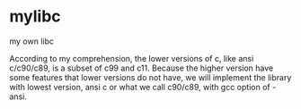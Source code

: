 # mylibc

my own libc

According to my comprehension, the lower versions of c, like ansi c/c90/c89, is a subset of c99 and c11.
Because the higher version have some features that lower versions do not have, we will implement the 
library with lowest version, ansi c or what we call c90/c89, with gcc option of -ansi.
